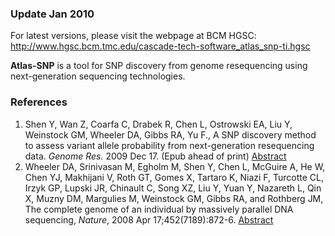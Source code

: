 ### Update Jan 2010 ###
For latest versions, please visit the webpage at BCM HGSC:
http://www.hgsc.bcm.tmc.edu/cascade-tech-software_atlas_snp-ti.hgsc

**Atlas-SNP** is a tool for SNP discovery from genome resequencing using next-generation sequencing technologies.

### References ###

  1. Shen Y, Wan Z, Coarfa C, Drabek R, Chen L, Ostrowski EA, Liu Y, Weinstock GM, Wheeler DA, Gibbs RA, Yu F., A SNP discovery method to assess variant allele probability from next-generation resequencing data. _Genome Res._ 2009 Dec 17. (Epub ahead of print) [Abstract](http://www.ncbi.nlm.nih.gov/pubmed/20019143?dopt=Abstract)
  1. Wheeler DA, Srinivasan M, Egholm M, Shen Y, Chen L, McGuire A, He W, Chen YJ, Makhijani V, Roth GT, Gomes X, Tartaro K, Niazi F, Turcotte CL, Irzyk GP, Lupski JR, Chinault C, Song XZ, Liu Y, Yuan Y, Nazareth L, Qin X, Muzny DM, Margulies M, Weinstock GM, Gibbs RA, and Rothberg JM, The complete genome of an individual by massively parallel DNA sequencing, _Nature_,  2008 Apr 17;452(7189):872-6. [Abstract](http://www.nature.com/nature/journal/v452/n7189/abs/nature06884.html)

